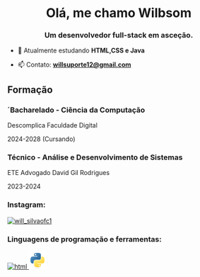 <h1 align="center">Olá, me chamo Wilbsom</h1>
<h3 align="center">Um desenvolvedor full-stack em asceção.</h3>

- 🌱 Atualmente estudando **HTML,CSS e Java**

- 📫 Contato: **willsuporte12@gmail.com**

<h2>Formação</h2>
<h3>´Bacharelado - Ciência da Computação</h3>
<p>Descomplica Faculdade Digital</p>
<p>2024-2028 (Cursando)</p>

<h3>Técnico - Análise e Desenvolvimento de Sistemas</h3>
<p>ETE Advogado David Gil Rodrigues</p>
<p>2023-2024</p>

<h3 align="left">Instagram:</h3>
<p align="left">
<a href="https://instagram.com/will_silvaofc1" target="blank"><img align="center" src="https://raw.githubusercontent.com/rahuldkjain/github-profile-readme-generator/master/src/images/icons/Social/instagram.svg" alt="will_silvaofc1" height="30" width="40" /></a>
</p>

<h3 align="left">Linguagens de programação e ferramentas:</h3>
<p align="left"> <a href="https://upload.wikimedia.org/wikipedia/commons/6/61/HTML5_logo_and_wordmark.svg" target="_blank" rel="noreferrer"> <img src="https://upload.wikimedia.org/wikipedia/commons/6/61/HTML5_logo_and_wordmark.svg" alt="html" width="40" height="40"/> </a> </a> <a href="https://www.python.org" target="_blank" rel="noreferrer"> <img src="https://raw.githubusercontent.com/devicons/devicon/master/icons/python/python-original.svg" alt="python" width="40" height="40"/> </a> </p>

